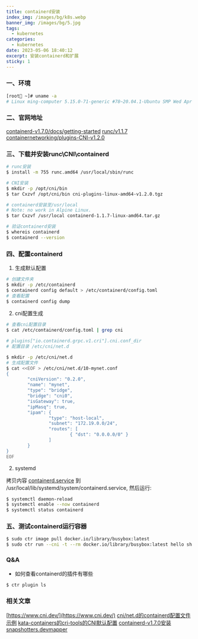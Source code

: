 ```yaml
---
title: containerd安装
index_img: /images/bg/k8s.webp
banner_img: /images/bg/5.jpg
tags:
  - kubernetes
categories:
  - kubernetes
date: 2023-05-06 18:40:12
excerpt: 安装containerd和扩展
sticky: 1
---
```


### 一、环境

``` bash
[root🐳 ~]# uname -a
# Linux ming-computer 5.15.0-71-generic #78~20.04.1-Ubuntu SMP Wed Apr 19 11:26:48 UTC 2023 x86_64 x86_64 x86_64 GNU/Linux
```


### 二、官网地址

[containerd-v1.7.0/docs/getting-started](https://github.com/containerd/containerd/blob/v1.7.0/docs/getting-started.md)
[runc/v1.1.7](https://github.com/opencontainers/runc/releases/tag/v1.1.7)
[containernetworking/plugins-CNI-v1.2.0](https://github.com/containernetworking/plugins/releases/tag/v1.2.0)

### 三、下载并安装runc\CNI\containerd

``` bash
# runc安装
$ install -m 755 runc.amd64 /usr/local/sbin/runc
```

``` bash
# CNI安装
$ mkdir -p /opt/cni/bin
$ tar Cxzvf /opt/cni/bin cni-plugins-linux-amd64-v1.2.0.tgz
```

``` bash
# containerd安装至/usr/local
# Note: no work in Alpine Linux.
$ tar Cxzvf /usr/local containerd-1.1.7-linux-amd64.tar.gz
```

``` bash
# 验证containerd安装
$ whereis containerd
$ containerd --version
```
### 四、配置containerd

1. 生成默认配置

``` bash
# 创建文件夹
$ mkdir -p /etc/containerd
$ containerd config default > /etc/containerd/config.toml
# 查看配置
$ containerd config dump
```

2. cni配置生成

``` bash
# 查看cni配置目录
$ cat /etc/containerd/config.toml | grep cni

# plugins["io.containerd.grpc.v1.cri"].cni.conf_dir
# 配置目录 /etc/cni/net.d
```

``` bash
$ mkdir -p /etc/cni/net.d
# 生成配置文件
$ cat <<EOF > /etc/cni/net.d/10-mynet.conf
{
        "cniVersion": "0.2.0",
        "name": "mynet",
        "type": "bridge",
        "bridge": "cni0",
        "isGateway": true,
        "ipMasq": true,
        "ipam": {
                "type": "host-local",
                "subnet": "172.19.0.0/24",
                "routes": [
                        { "dst": "0.0.0.0/0" }
                ]
        }
}
EOF
```

2. systemd

拷贝内容 [containerd.service](https://raw.githubusercontent.com/containerd/containerd/main/containerd.service) 到 /usr/local/lib/systemd/system/containerd.service, 然后运行:

``` bash
$ systemctl daemon-reload
$ systemctl enable --now containerd
$ systemctl status containerd
```

### 五、测试containerd运行容器

``` bash
$ sudo ctr image pull docker.io/library/busybox:latest
$ sudo ctr run --cni -t --rm docker.io/library/busybox:latest hello sh
```


### Q&A

- 如何查看containerd的插件有哪些

``` bash
$ ctr plugin ls
```

### 相关文章

[https://www.cni.dev/](https://www.cni.dev/)
[cni/net.d的containerd配置文件示例](https://github.com/kubernetes/website/blob/dev-1.24/content/en/docs/tasks/administer-cluster/migrating-from-dockershim/troubleshooting-cni-plugin-related-errors.md#an-example-containerd-configuration-file)
[kata-containers的cri-tools的CNI默认配置](https://github.com/kata-containers/kata-containers/blob/3.0.2/docs/how-to/containerd-kata.md#configuration-for-cri-tools)
[containerd-v1.7.0安装snapshotters.devmapper](https://github.com/containerd/containerd/blob/v1.7.0/docs/snapshotters/devmapper.md)